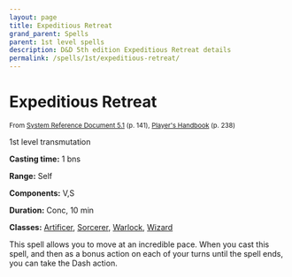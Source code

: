 ```yaml
---
layout: page
title: Expeditious Retreat
grand_parent: Spells
parent: 1st level spells 
description: D&D 5th edition Expeditious Retreat details
permalink: /spells/1st/expeditious-retreat/
---
```


# Expeditious Retreat

<small>From <a target="_blank" href="https://media.wizards.com/2016/downloads/DND/SRD-OGL_V5.1.pdf">System Reference Document 5.1</a> (p. 141), <a target="_blank" href="https://dnd.wizards.com/products/tabletop-games/rpg-products/rpg_playershandbook">Player's Handbook</a> (p. 238)</small>


1st level transmutation

**Casting time:** 1 bns

**Range:** Self

**Components:** V,S 

**Duration:** Conc, 10 min

**Classes:** [Artificer](/classes/artificer/), [Sorcerer](/classes/sorcerer/), [Warlock](/classes/warlock/), [Wizard](/classes/wizard/)

This spell allows you to move at an incredible pace. When you cast this spell, and then as a bonus action on each of your turns until the spell ends, you can take the Dash action.